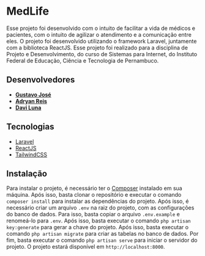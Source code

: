 # MedLife

Esse projeto foi desenvolvido com o intuito de facilitar a vida de médicos e pacientes, com o intuito de agilizar o atendimento e a comunicação entre eles. O projeto foi desenvolvido utilizando o framework Laravel, juntamente com a biblioteca ReactJS. Esse projeto foi realizado para a disciplina de Projeto e Desenvolvimento, do curso de Sistemas para Internet, do Instituto Federal de Educação, Ciência e Tecnologia de Pernambuco.

## Desenvolvedores

- **[Gustavo José](https://github.com/gustavojms)**
- **[Adryan Reis](https://github.com/Nasc1mento)**
- **[Davi Luna](https://github.com/davifurao)**

## Tecnologias

- [Laravel](https://laravel.com/)
- [ReactJS](https://reactjs.org/)
- [TailwindCSS](https://tailwindcss.com/)

## Instalação

Para instalar o projeto, é necessário ter o [Composer](https://getcomposer.org/) instalado em sua máquina. Após isso, basta clonar o repositório e executar o comando `composer install` para instalar as dependências do projeto. Após isso, é necessário criar um arquivo `.env` na raiz do projeto, com as configurações do banco de dados. Para isso, basta copiar o arquivo `.env.example` e renomeá-lo para `.env`. Após isso, basta executar o comando `php artisan key:generate` para gerar a chave do projeto. Após isso, basta executar o comando `php artisan migrate` para criar as tabelas no banco de dados. Por fim, basta executar o comando `php artisan serve` para iniciar o servidor do projeto. O projeto estará disponível em `http://localhost:8000`.

